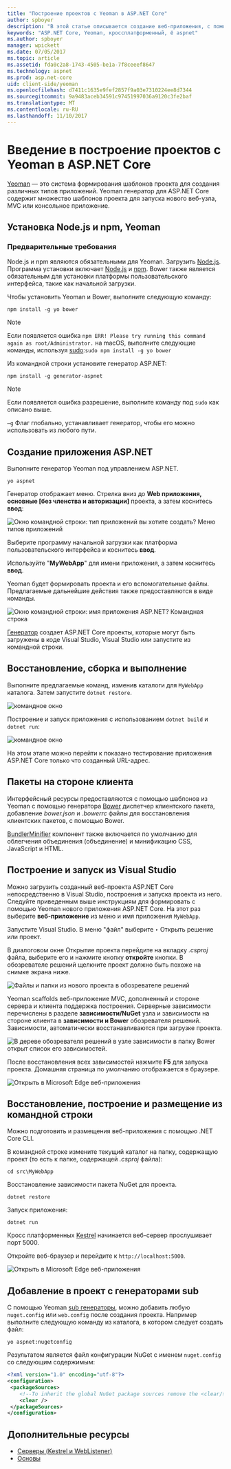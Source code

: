 ```yaml
---
title: "Построение проектов с Yeoman в ASP.NET Core"
author: spboyer
description: "В этой статье описывается создание веб-приложения, с помощью Yeoman ASP.NET Core генератора на macOS."
keywords: "ASP.NET Core, Yeoman, кроссплатформенный, ё aspnet"
ms.author: spboyer
manager: wpickett
ms.date: 07/05/2017
ms.topic: article
ms.assetid: fda0c2a8-1743-4505-be1a-7f8ceeef8647
ms.technology: aspnet
ms.prod: asp.net-core
uid: client-side/yeoman
ms.openlocfilehash: d7411c1635e9fef2857f9a03e7310224ee8d7344
ms.sourcegitcommit: 9a9483aceb34591c97451997036a9120c3fe2baf
ms.translationtype: MT
ms.contentlocale: ru-RU
ms.lasthandoff: 11/10/2017
---
```

# <a name="introduction-to-building-projects-with-yeoman-in-aspnet-core"></a>Введение в построение проектов с Yeoman в ASP.NET Core

[Yeoman](http://yeoman.io/) — это система формирования шаблонов проекта для создания различных типов приложений. Yeoman генератор для ASP.NET Core содержит множество шаблонов проекта для запуска нового веб-узла, MVC или консольное приложение.

## <a name="install-nodejs-npm-and-yeoman"></a>Установка Node.js и npm, Yeoman

### <a name="prerequisites"></a>Предварительные требования

Node.js и npm являются обязательными для Yeoman. Загрузить [Node.js](https://nodejs.org/). Программа установки включает [Node.js](https://nodejs.org/) и [npm](https://www.npmjs.com/). Bower также является обязательным для установки платформы пользовательского интерфейса, такие как начальной загрузки.

Чтобы установить Yeoman и Bower, выполните следующую команду:

```console
npm install -g yo bower
```

>[!Note]
>Если появляется ошибка `npm ERR! Please try running this command again as root/Administrator.` на macOS, выполните следующие команды, используя [sudo](https://developer.apple.com/library/mac/documentation/Darwin/Reference/ManPages/man8/sudo.8.html):`sudo npm install -g yo bower`

Из командной строки установите генератор ASP.NET:

```console
npm install -g generator-aspnet
```

> [!NOTE]
> Если появляется ошибка разрешение, выполните команду под `sudo` как описано выше.

`–g` Флаг глобально, устанавливает генератор, чтобы его можно использовать из любого пути.

## <a name="create-an-aspnet-app"></a>Создание приложения ASP.NET

Выполните генератор Yeoman под управлением ASP.NET.

```console
yo aspnet
```

Генератор отображает меню. Стрелка вниз до **Web приложения, основные [без членства и авторизации]** проекта, а затем коснитесь **ввод**:

![Окно командной строки: тип приложений вы хотите создать? Меню типов приложений](yeoman/_static/yeoman-yo-aspnet.png)

Выберите программу начальной загрузки как платформа пользовательского интерфейса и коснитесь **ввод**.

Используйте "**MyWebApp**" для имени приложения, а затем коснитесь **ввод**.

Yeoman будет формировать проекта и его вспомогательные файлы. Предлагаемые дальнейшие действия также предоставляются в виде команды.

![Окно командной строки: имя приложения ASP.NET? Командная строка](yeoman/_static/yeoman-yo-aspnet-created.png)

[Генератор](https://www.npmjs.com/package/generator-aspnet) создает ASP.NET Core проекты, которые могут быть загружены в коде Visual Studio, Visual Studio или запустите из командной строки.

## <a name="restore-build-and-run"></a>Восстановление, сборка и выполнение

Выполните предлагаемые команд, изменив каталоги для `MyWebApp` каталога. Затем запустите `dotnet restore`.

![командное окно](yeoman/_static/dotnet-restore.png)

Построение и запуск приложения с использованием `dotnet build` и `dotnet run`:

![командное окно](yeoman/_static/dotnet-build-run.png)

На этом этапе можно перейти к показано тестирование приложения ASP.NET Core только что созданный URL-адрес.

## <a name="client-side-packages"></a>Пакеты на стороне клиента

Интерфейсный ресурсы предоставляются с помощью шаблонов из Yeoman с помощью генератора [Bower](xref:client-side/bower) диспетчер клиентского пакета, добавление *bower.json* и *.bowerrc* файлы для восстановления клиентских пакетов, с помощью Bower.

[BundlerMinifier](xref:client-side/bundling-and-minification) компонент также включается по умолчанию для облегчения объединения (объединение) и минификацию CSS, JavaScript и HTML.

## <a name="building-and-running-from-visual-studio"></a>Построение и запуск из Visual Studio

Можно загрузить созданный веб-проекта ASP.NET Core непосредственно в Visual Studio, построения и запуска проекта из него. Следуйте приведенным выше инструкциям для формировать с помощью Yeoman нового приложения ASP.NET Core. На этот раз выберите **веб-приложение** из меню и имя приложения `MyWebApp`.

Запустите Visual Studio. В меню "файл" выберите ‣ Открыть решение или проект.

В диалоговом окне Открытие проекта перейдите на вкладку *.csproj* файла, выберите его и нажмите кнопку **откройте** кнопки. В обозревателе решений щелкните проект должно быть похоже на снимке экрана ниже.

![Файлы и папки из нового проекта в обозревателе решений](yeoman/_static/yeoman-solution.png)

Yeoman scaffolds веб-приложение MVC, дополненный и стороне сервера и клиента поддержка построения. Серверные зависимости перечислены в разделе **зависимости/NuGet** узла и зависимости на стороне клиента в **зависимости и Bower** обозревателя решений. Зависимости, автоматически восстанавливаются при загрузке проекта.

![В дереве обозревателя решений в узле зависимости в папку Bower открыт список его зависимостей.](yeoman/_static/yeoman-loading-dependencies.png)

После восстановления всех зависимостей нажмите **F5** для запуска проекта. Домашняя страница по умолчанию отображается в браузере.

![Открыть в Microsoft Edge веб-приложения](yeoman/_static/yeoman-home-page.png)

## <a name="restoring-building-and-hosting-from-a-command-line"></a>Восстановление, построение и размещение из командной строки

Можно подготовить и размещения веб-приложения с помощью .NET Core CLI.

В командной строке измените текущий каталог на папку, содержащую проект (то есть к папке, содержащей *.csproj* файла):

```console
cd src\MyWebApp
```

Восстановление зависимости пакета NuGet для проекта.

```console
dotnet restore
```

Запуск приложения:

```console
dotnet run
```

Кросс платформенных [Kestrel](xref:fundamentals/servers/kestrel) начинается веб-сервер прослушивает порт 5000.

Откройте веб-браузер и перейдите к `http://localhost:5000`.

![Открыть в Microsoft Edge веб-приложения](yeoman/_static/yeoman-home-page_5000.png)

## <a name="adding-to-your-project-with-sub-generators"></a>Добавление в проект с генераторами sub

С помощью Yeoman [sub генераторы](https://github.com/omnisharp/generator-aspnet), можно добавить любую `nuget.config` или `web.config` после создания проекта. Например выполните следующую команду из каталога, в котором следует создать файл:

```console
yo aspnet:nugetconfig
```

Результатом является файл конфигурации NuGet с именем `nuget.config` со следующим содержимым:

```xml
<?xml version="1.0" encoding="utf-8"?>
<configuration>
 <packageSources>
    <!--To inherit the global NuGet package sources remove the <clear/> line below -->
    <clear />
 </packageSources>
</configuration>
```

## <a name="additional-resources"></a>Дополнительные ресурсы

* [Серверы (Kestrel и WebListener)](xref:fundamentals/servers/index)
* [Основы](xref:fundamentals/index)
